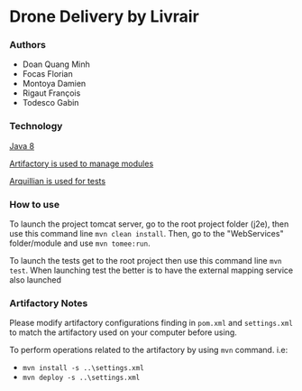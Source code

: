 # Drone Delivery by Livrair

### Authors
* Doan Quang Minh
* Focas Florian
* Montoya Damien
* Rigaut François
* Todesco Gabin

### Technology
[Java 8](https://www.java.com/fr/download/)

[Artifactory is used to manage modules](https://jfrog.com/artifactory/)

[Arquillian is used for tests](http://arquillian.org/)

### How to use
To launch the project tomcat server, go to the root project folder (j2e), then use this command line `mvn clean install`. Then, go to the "WebServices" folder/module and use `mvn tomee:run`.

To launch the tests get to the root project then use this command line `mvn test`. When launching test the better is to have the external mapping service also launched

### Artifactory Notes
Please modify artifactory configurations finding in `pom.xml` and `settings.xml` to match the artifactory used on your computer before using.

To perform operations related to the artifactory by using `mvn` command. i.e:
 - `mvn install -s ..\settings.xml` 
 - `mvn deploy -s ..\settings.xml`
